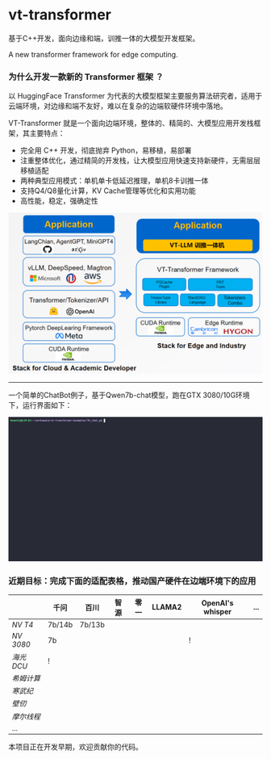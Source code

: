 # vt-transformer
基于C++开发，面向边缘和端，训推一体的大模型开发框架。

A new transformer framework for edge computing.

### 为什么开发一款新的 Transformer 框架 ？
 
以 HuggingFace Transformer 为代表的大模型框架主要服务算法研究者，适用于云端环境，对边缘和端不友好，难以在复杂的边端软硬件环境中落地。

VT-Transformer 就是一个面向边端环境，整体的、精简的、大模型应用开发栈框架，其主要特点：

+ 完全用 C++ 开发，彻底抛弃 Python，易移植，易部署
+ 注重整体优化，通过精简的开发栈，让大模型应用快速支持新硬件，无需层层移植适配
+ 两种典型应用模式：单机单卡低延迟推理，单机8卡训推一体
+ 支持Q4/Q8量化计算，KV Cache管理等优化和实用功能
+ 高性能，稳定，强确定性

![Reudce Software Stack](./assets/vt_reduce.png) 

---

一个简单的ChatBot例子，基于Qwen7b-chat模型，跑在GTX 3080/10G环境下，运行界面如下：

![A simple chatbot](./assets/qwen7b_gtx3080_10G.gif) 



### 近期目标：完成下面的适配表格，推动国产硬件在边端环境下的应用

|            | 千问    | 百川     |  智源   |  零一    |  LLAMA2  |OpenAI's whisper  | ... |
| --------   | ------- | ------- | ------- | ------- | ------- | -------             | ------- |
| *NV T4*    | 7b/14b  | 7b/13b  |         |         |         |                 |          |
| *NV 3080*  | 7b      |         |         |         |         |   !                 |         |
| *海光DCU*   |  !      |        |         |         |        |                     |           |
| *希姆计算*  |         |        |          |        |        |                    |           |
| *寒武纪*    |         |        |          |        |        |                    |           |
| *壁仞*      |         |        |          |         |        |                   |          |
| *摩尔线程*  |         |         |         |         |         |                    |         |
| ...        |         |        |          |         |        |                    |           |


本项目正在开发早期，欢迎贡献你的代码。
